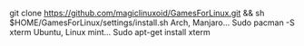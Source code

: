 git clone https://github.com/magiclinuxoid/GamesForLinux.git && sh $HOME/GamesForLinux/settings/install.sh
Arch, Manjaro... Sudo pacman -S xterm
Ubuntu, Linux mint... Sudo apt-get install xterm
